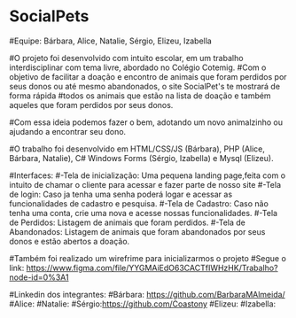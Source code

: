 # SocialPets
#Equipe: Bárbara, Alice, Natalie, Sérgio, Elizeu, Izabella

#O projeto foi desenvolvido com intuito escolar, em um trabalho interdisciplinar com tema livre, abordado no Colégio Cotemig.
#Com o objetivo de facilitar a doação e encontro de animais que foram perdidos por seus donos ou até mesmo abandonados, o site SocialPet's te mostrará de forma rápida
#todos os animais que estão na lista de doação e também aqueles que foram perdidos por seus donos.

#Com essa ideia podemos fazer o bem, adotando um novo animalzinho ou ajudando a encontrar seu dono.


#O trabalho foi desenvolvido em HTML/CSS/JS (Bárbara), PHP (Alice, Bárbara, Natalie), C# Windows Forms (Sérgio, Izabella) e Mysql (Elizeu).

#Interfaces: 
#-Tela de inicialização: Uma pequena landing page,feita com o intuito de chamar o cliente para acessar e fazer parte de nosso site
#-Tela de login: Caso ja tenha uma senha poderá logar e acessar as funcionalidades de cadastro e pesquisa.
#-Tela de Cadastro: Caso não tenha uma conta, crie uma nova e acesse nossas funcionalidades.
#-Tela de Perdidos: Listagem de animais que foram perdidos.
#-Tela de Abandonados: Listagem de animais que foram abandonados por seus donos e estão abertos a doação.

#Também foi realizado um wirefrime para inicializarmos o projeto
#Segue o link: https://www.figma.com/file/YYGMAiEdO63CACTfIWHzHK/Trabalho?node-id=0%3A1


#Linkedin dos integrantes:
#Bárbara: https://github.com/BarbaraMAlmeida/
#Alice: 
#Natalie: 
#Sérgio:https://github.com/Coastony
#Elizeu:
#Izabella:


